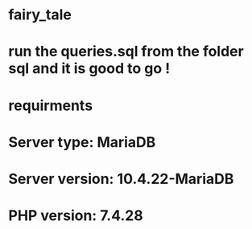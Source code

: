 # fairy_tale

# run the queries.sql from the folder sql and it is good to go ! 

# requirments

# Server type: MariaDB
# Server version: 10.4.22-MariaDB
# PHP version: 7.4.28
